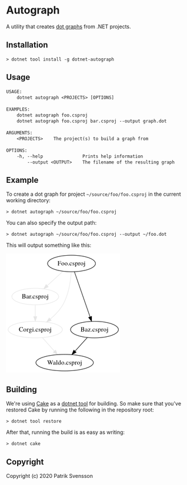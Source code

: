 # Autograph

A utility that creates [dot graphs](https://graphviz.org/doc/info/lang.html) 
from .NET projects.

## Installation

```
> dotnet tool install -g dotnet-autograph
```

## Usage

```
USAGE:
    dotnet autograph <PROJECTS> [OPTIONS]

EXAMPLES:
    dotnet autograph foo.csproj
    dotnet autograph foo.csproj bar.csproj --output graph.dot

ARGUMENTS:
    <PROJECTS>    The project(s) to build a graph from

OPTIONS:
    -h, --help               Prints help information
        --output <OUTPUT>    The filename of the resulting graph
```

## Example

To create a dot graph for project `~/source/foo/foo.csproj` 
in the current working directory:

```
> dotnet autograph ~/source/foo/foo.csproj 
```

You can also specify the output path:

```
> dotnet autograph ~/source/foo/foo.csproj --output ~/foo.dot
```

This will output something like this:

![example](res/graph.png)

## Building

We're using [Cake](https://github.com/cake-build/cake) as a 
[dotnet tool](https://docs.microsoft.com/en-us/dotnet/core/tools/global-tools) 
for building. So make sure that you've restored Cake by running 
the following in the repository root:

```
> dotnet tool restore
```

After that, running the build is as easy as writing:

```
> dotnet cake
```

## Copyright

Copyright (c) 2020 Patrik Svensson